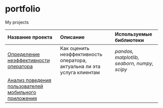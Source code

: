 # portfolio
My projects

| Название проекта | Описание | Используемые библиотеки | 
| :---------------------- | :---------------------- | :---------------------- |
| [Определение неэффективности оператора](call_centers) | Как оценить неэффективность оператора, актуальна ли эта услуга клиентам | *pandas, matplotlib, seaborn, numpy, scipy* |
| [Анализ поведения пользователей мобильного приложения](mobile_app) |  |  |
